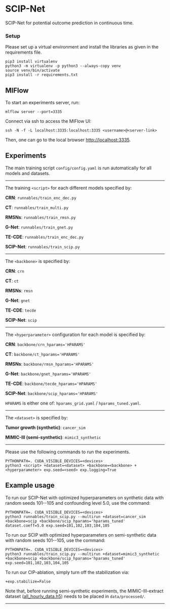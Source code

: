 SCIP-Net
==============================

SCIP-Net for potential outcome prediction in continuous time.

### Setup
Please set up a virtual environment and install the libraries as given in the requirements file.
```console
pip3 install virtualenv
python3 -m virtualenv -p python3 --always-copy venv
source venv/bin/activate
pip3 install -r requirements.txt
```

## MlFlow
To start an experiments server, run: 

`mlflow server --port=3335`

Connect via ssh to access the MlFlow UI:

`ssh -N -f -L localhost:3335:localhost:3335 <username>@<server-link>`

Then, one can go to the local browser <http://localhost:3335>.

## Experiments

The main training script `config/config.yaml` is run automatically for all models and datasets.
___
The training `<script>` for each different models specified by:

**CRN**: `runnables/train_enc_dec.py`

**CT**: `runnables/train_multi.py`

**RMSNs**: `runnables/train_rmsn.py`

**G-Net**: `runnables/train_gnet.py`

**TE-CDE**: `runnables/train_enc_dec.py`

**SCIP-Net**: `runnables/train_scip.py`

___

The `<backbone>` is specified by:

**CRN**: `crn`

**CT**: `ct`

**RMSNs**: `rmsn`

**G-Net**: `gnet`

**TE-CDE**: `tecde`

**SCIP-Net**: `scip`
___

The `<hyperparameter>` configuration for each model is specified by:

**CRN**: `backbone/crn_hparams='HPARAMS'`

**CT**: `backbone/ct_hparams='HPARAMS'`

**RMSNs**: `backbone/rmsn_hparams='HPARAMS'`

**G-Net**: `backbone/gnet_hparams='HPARAMS'`

**TE-CDE**: `backbone/tecde_hparams='HPARAMS'`

**SCIP-Net**: `backbone/scip_hparams='HPARAMS'`

`HPARAMS` is either one of:
`hparams_grid.yaml` / `hparams_tuned.yaml`.

___

The `<dataset>` is specified by:

**Tumor growth (synthetic)**: `cancer_sim`

**MIMIC-III (semi-synthetic)**: `mimic3_synthetic`
___

Please use the following commands to run the experiments. 
```console
PYTHONPATH=. CUDA_VISIBLE_DEVICES=<devices> 
python3 <script> +dataset=<dataset> +backbone=<backbone> +<hyperparameter> exp.seed=<seed> exp.logging=True
```

## Example usage
To run our SCIP-Net with optimized hyperparameters on synthetic data with random seeds 101--105 and confounding level 5.0, use the command:
```console
PYTHONPATH=. CUDA_VISIBLE_DEVICES=<devices> 
python3 runnables/train_scip.py --multirun +dataset=cancer_sim +backbone=scip +backbone/scip_hparams='hparams_tuned' dataset.coeff=5.0 exp.seed=101,102,103,104,105
```

To run our SCIP with optimized hyperparameters on semi-synthetic data with random seeds 101--105, use the command:
```console
PYTHONPATH=. CUDA_VISIBLE_DEVICES=<devices> 
python3 runnables/train_scip.py --multirun +dataset=mimic3_synthetic +backbone=scip +backbone/scip_hparams='hparams_tuned' exp.seed=101,102,103,104,105
```

To run our CIP-ablation, simply turn off the stabilization via:
```console
+exp.stabilize=False
```


Note that, before running semi-synthetic experiments, the MIMIC-III-extract dataset ([all_hourly_data.h5](https://github.com/MLforHealth/MIMIC_Extract)) needs to be placed in `data/processed/`.

___

